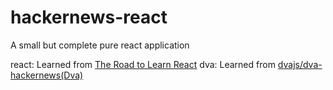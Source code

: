 # hackernews-react
A small but complete pure react application

react: Learned from [The Road to Learn React](https://roadtoreact.com/)
  dva: Learned from [dvajs/dva-hackernews(Dva)](https://github.com/dvajs/dva-hackernews/tree/70f6add6744eb74811781eb4ea81f886338c988a)

